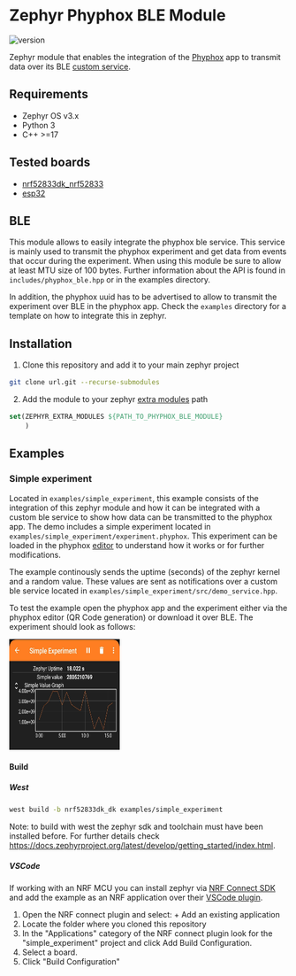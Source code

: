 # Zephyr Phyphox BLE Module

![version](https://img.shields.io/badge/version-1.0.0-blue)

Zephyr module that enables the integration of the [Phyphox](https://phyphox.org/) app to transmit data over its BLE [custom service](https://phyphox.org/wiki/index.php/Bluetooth_Low_Energy).

## Requirements

- Zephyr OS v3.x
- Python 3
- C++ >=17

## Tested boards

- [nrf52833dk_nrf52833](https://docs.zephyrproject.org/2.6.0/boards/arm/nrf52833dk_nrf52833/doc/index.html)
- [esp32](https://docs.zephyrproject.org/latest/boards/xtensa/esp32/doc/index.html)

## BLE

This module allows to easily integrate the phyphox ble service. This service is mainly used to transmit the phyphox experiment and get data from events that occur during the experiment. When using this module be sure to allow at least MTU size of 100 bytes. Further information about the API is found in `includes/phyphox_ble.hpp` or in the examples directory.

In addition, the phyphox uuid has to be advertised to allow to transmit the experiment over BLE in the phyphox app. Check the `examples` directory for a template on how to integrate this in zephyr.

## Installation

1. Clone this repository and add it to your main zephyr project

```bash
git clone url.git --recurse-submodules 
```
2. Add the module to your zephyr [extra modules](https://docs.zephyrproject.org/latest/develop/modules.html) path
```cmake
set(ZEPHYR_EXTRA_MODULES ${PATH_TO_PHYPHOX_BLE_MODULE}
    )
```

## Examples

### Simple experiment

Located in `examples/simple_experiment`, this example consists of the integration of this zephyr module and how it can be integrated with a custom ble service to show how data can be transmitted to the phyphox app. The demo includes a simple experiment located in `examples/simple_experiment/experiment.phyphox`. This experiment can be loaded in the phyphox [editor](https://phyphox.org/editor/) to understand how it works or for further modifications.

The example continously sends the uptime (seconds) of the zephyr kernel and a random value. These values are sent as notifications over a custom ble service located in `examples/simple_experiment/src/demo_service.hpp`.

To test the example open the phyphox app and the experiment either via the phyphox editor (QR Code generation) or download it over BLE. The experiment should look as follows:

<img src="images/simple_experiment.png" width="200" height="200" />

#### Build

##### West

```bash
west build -b nrf52833dk_dk examples/simple_experiment
```

Note: to build with west the zephyr sdk and toolchain must have been installed before. For further details check https://docs.zephyrproject.org/latest/develop/getting_started/index.html.

##### VSCode

If working with an NRF MCU you can install zephyr via [NRF Connect SDK](https://developer.nordicsemi.com/nRF_Connect_SDK/doc/latest/nrf/index.html) and add the example as an NRF application over their [VSCode plugin](https://www.nordicsemi.com/Products/Development-tools/nRF-Connect-for-VS-Code/Tutorials).

1. Open the NRF connect plugin and select: + Add an existing application
2. Locate the folder where you cloned this repository
3. In the "Applications" category of the NRF connect plugin look for the "simple_experiment" project and click Add Build Configuration.
4. Select a board.
5. Click "Build Configuration"  
